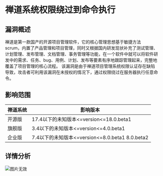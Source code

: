 # 禅道系统权限绕过到命令执行


## 漏洞概述

禅道是第一款国产的开源项目管理软件，它的核心管理思想基于敏捷方法 scrum，内置了产品管理和项目管理，同时又根据国内研发现状补充了测试管理、计划管理、发布管理、文档管理、事务管理等功能，在一个软件中就可以将软件研发中的需求、任务、bug、用例、计划、发布等要素有序地跟踪管理起来，完整地覆盖了项目管理的核心流程。
该漏洞是由于禅道项目管理系统权限认证存在缺陷导致，攻击者可利用该漏洞在未授权的情况下，通过权限绕过在服务器执行任意命令。

## 影响范围

|  禅道系统   | 影响版本  |
|  ----  | ----  |
| 开源版  | 17.4以下的未知版本<=version<=18.0.beta1 |
| 旗舰版  | 3.4以下的未知版本<=version<=4.0.beta1 |
| 企业版  | 7.4以下的未知版本<=version<=8.0.beta1 8.0.beta2 |

## 详情分析
![图片无效](https://mp.weixin.qq.com/mp/qrcode?scene=10000004&size=102&__biz=MzkzNjMxNDM0Mg==&mid=2247485621&idx=1&sn=a1100c88b37dada37eb0222c62cba845&send_time=)
